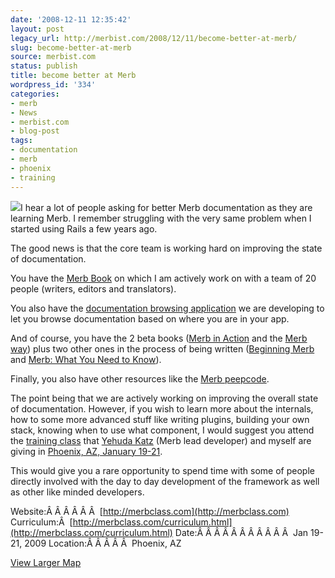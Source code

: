 ```yaml
---
date: '2008-12-11 12:35:42'
layout: post
legacy_url: http://merbist.com/2008/12/11/become-better-at-merb/
slug: become-better-at-merb
source: merbist.com
status: publish
title: become better at Merb
wordpress_id: '334'
categories:
- merb
- News
- merbist.com
- blog-post
tags:
- documentation
- merb
- phoenix
- training
---
```


[![](http://merbclass.com/badges/badge_phx_training_200.gif)](http://merbclass.com)I hear a lot of people asking for better Merb documentation as they are learning Merb. I remember struggling with the very same problem when I started using Rails a few years ago.

The good news is that the core team is working hard on improving the state of documentation.

You have the [Merb Book](http://book.merbist.com) on which I am actively work on with a team of 20 people (writers, editors and translators).

You also have the [documentation browsing application](http://docsbeta.merbivore.com/klasses/Merb::Parse) we are developing to let you browse documentation based on where you are in your app.

And of course, you have the 2 beta books ([Merb in Action](http://manning.com/ivey/) and the [Merb way](http://safari.oreilly.com/9780321601636)) plus two other ones in the process of being written ([Beginning Merb](http://www.apress.com/book/view/9781430218234) and [Merb: What You Need to Know](http://apress.com/book/view/9781430218654)).

Finally, you also have other resources like the [Merb peepcode](http://peepcode.com/products/meet-merb-pdf-draft).

The point being that we are actively working on improving the overall state of documentation. However, if you wish to learn more about the internals, how to some more advanced stuff like writing plugins, building your own stack, knowing when to use what component, I would suggest you attend the [training class](http://merbclass.com) that [Yehuda Katz](http://yehudakatz.com) (Merb lead developer) and myself are giving in [Phoenix, AZ, January 19-21](http://merbclass.com).

This would give you a rare opportunity to spend time with some of people directly involved with the day to day development of the framework as well as other like minded developers.

Website:Â Â Â Â Â Â  [http://merbclass.com](http://merbclass.com)
Curriculum:Â    [http://merbclass.com/curriculum.html](http://merbclass.com/curriculum.html)
Date:Â Â Â Â Â Â Â Â Â Â Â  Jan 19-21, 2009
Location:Â Â Â Â Â  Phoenix, AZ

  
[View Larger Map](http://maps.google.com/maps?f=q&hl=en&geocode=&q=+325+E+Elliot+Rd,+Suite+34+-+Chandler,+AZ+-+85225++&sll=33.361073,-111.838074&sspn=0.104807,0.22316&ie=UTF8&t=h&g=325+E+Elliot+Rd,+Suite+34+-+Chandler,+AZ+-+85225&ll=33.359065,-111.833096&spn=0.021507,0.025749&z=14&iwloc=addr&source=embed)
